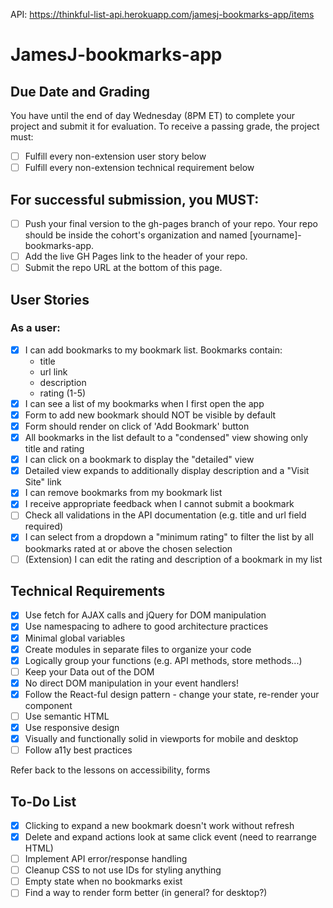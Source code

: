 API: https://thinkful-list-api.herokuapp.com/jamesj-bookmarks-app/items

# JamesJ-bookmarks-app

## Due Date and Grading
You have until the end of day Wednesday (8PM ET) to complete your project and submit it for evaluation. To receive a passing grade, the project must:

- [ ] Fulfill every non-extension user story below
- [ ] Fulfill every non-extension technical requirement below
## For successful submission, you MUST:

- [ ] Push your final version to the gh-pages branch of your repo. Your repo should be inside the cohort's organization and named [yourname]-bookmarks-app.
- [ ] Add the live GH Pages link to the header of your repo.
- [ ] Submit the repo URL at the bottom of this page.

## User Stories
### As a user:

- [x] I can add bookmarks to my bookmark list. Bookmarks contain:
  - title
  - url link
  - description
  - rating (1-5)
- [x] I can see a list of my bookmarks when I first open the app
- [x] Form to add new bookmark should NOT be visible by default
- [x] Form should render on click of 'Add Bookmark' button
- [x] All bookmarks in the list default to a "condensed" view showing only title and rating
- [x] I can click on a bookmark to display the "detailed" view
- [x] Detailed view expands to additionally display description and a "Visit Site" link
- [x] I can remove bookmarks from my bookmark list
- [x] I receive appropriate feedback when I cannot submit a bookmark
- [ ] Check all validations in the API documentation (e.g. title and url field required)
- [x] I can select from a dropdown a "minimum rating" to filter the list by all bookmarks rated at or above the chosen selection
- [ ] (Extension) I can edit the rating and description of a bookmark in my list

## Technical Requirements
- [x] Use fetch for AJAX calls and jQuery for DOM manipulation
- [x] Use namespacing to adhere to good architecture practices
- [x] Minimal global variables
- [x] Create modules in separate files to organize your code
- [x] Logically group your functions (e.g. API methods, store methods...)
- [ ] Keep your Data out of the DOM
- [x] No direct DOM manipulation in your event handlers!
- [x] Follow the React-ful design pattern - change your state, re-render your component
- [ ] Use semantic HTML
- [x] Use responsive design
- [x] Visually and functionally solid in viewports for mobile and desktop
- [ ] Follow a11y best practices

Refer back to the lessons on accessibility, forms

## To-Do List
- [x] Clicking to expand a new bookmark doesn't work without refresh
- [x] Delete and expand actions look at same click event (need to rearrange HTML)
- [ ] Implement API error/response handling
- [ ] Cleanup CSS to not use IDs for styling anything
- [ ] Empty state when no bookmarks exist
- [ ] Find a way to render form better (in general? for desktop?)
